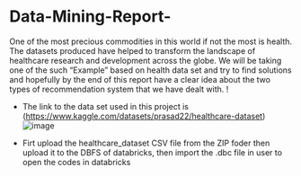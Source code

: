 # Data-Mining-Report-
One of the most precious commodities in this world if not the most is health. The datasets produced have helped to transform the landscape of healthcare research and development across the globe. We will be taking one of the such “Example” based on health data set and try to find solutions and hopefully by the end of this report have a clear idea about the two types of recommendation system that we have dealt with. !

* The link to the data set used in this project is (https://www.kaggle.com/datasets/prasad22/healthcare-dataset)![image](https://github.com/user-attachments/assets/5f3e41d7-df89-47cd-8709-771a5bb08b64)

* Firt upload the healthcare_dataset CSV file from the ZIP foder then upload it to the DBFS of databricks, then import the .dbc file in user to open the codes in databricks 
